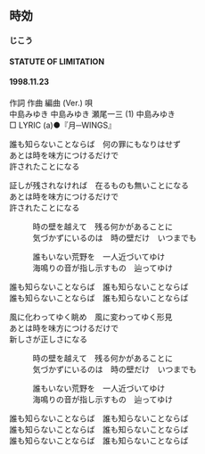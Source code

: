 ## 時効
#### じこう
#### STATUTE OF LIMITATION
#### 1998.11.23


作詞  作曲  編曲 (Ver.)   唄  
中島みゆき   中島みゆき   瀬尾一三 (1)  中島みゆき  
□ LYRIC (a)●『月─WINGS』  
  
誰も知らないことならば　何の罪にもなりはせず  
あとは時を味方につけるだけで  
許されたことになる  
  
証しが残されなければ　在るものも無いことになる  
あとは時を味方につけるだけで  
許されたことになる  
  
　　　時の壁を越えて　残る何かがあることに  
　　　気づかずにいるのは　時の壁だけ　いつまでも  
  
　　　誰もいない荒野を　一人近づいてゆけ  
　　　海鳴りの音が指し示すもの　辿ってゆけ  
  
誰も知らないことならば　誰も知らないことならば  
誰も知らないことならば　誰も知らないことならば  
  
風に化わってゆく眺め　風に変わってゆく形見  
あとは時を味方につけるだけで  
新しさが正しさになる  
  
　　　時の壁を越えて　残る何かがあることに  
　　　気づかずにいるのは　時の壁だけ　いつまでも  
  
　　　誰もいない荒野を　一人近づいてゆけ  
　　　海鳴りの音が指し示すもの　辿ってゆけ  
  
誰も知らないことならば　誰も知らないことならば  
誰も知らないことならば　誰も知らないことならば  
誰も知らないことならば　誰も知らないことならば  